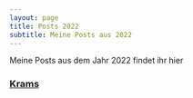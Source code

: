 ```yaml
---
layout: page
title: Posts 2022
subtitle: Meine Posts aus 2022
---
```


Meine Posts aus dem Jahr 2022 findet ihr hier

### [Krams](posts/October22 "Versuche es doch mal")
